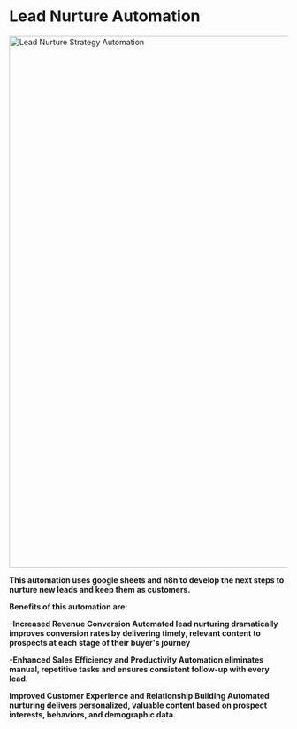 # Lead Nurture Automation

<img width="960" alt="Lead Nurture Strategy Automation" src="https://github.com/user-attachments/assets/3a92bf94-f668-4bcf-8589-c2acf4315bd6" />

<b>This automation uses google sheets and n8n to develop the next steps to nurture new leads and keep them as customers.

Benefits of this automation are:

-Increased Revenue Conversion Automated lead nurturing dramatically improves conversion rates by delivering timely, relevant content to prospects at each stage of their buyer's journey

-Enhanced Sales Efficiency and Productivity Automation eliminates manual, repetitive tasks and ensures consistent follow-up with every lead.

Improved Customer Experience and Relationship Building Automated nurturing delivers personalized, valuable content based on prospect interests, behaviors, and demographic data.

</b>
</b>
